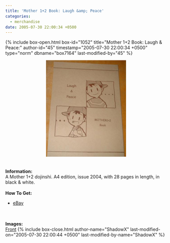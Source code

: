 ```yaml
---
title: 'Mother 1+2 Book: Laugh &amp; Peace'
categories:
  - merchandise
date: 2005-07-30 22:00:34 +0500
---
```

{% include box-open.html box-id="1052" title="Mother 1+2 Book: Laugh & Peace:" author-id="45" timestamp="2005-07-30 22:00:34 +0500" type="norm" dbname="box7164" last-modified-by="45" %}
	<center>
	<img src="/merchandise/images/lap_title.jpg" border="0" alt="Mother 1+2 Book: Laugh & Peace" />
	</center>
	<br /><br />
	<b>Information:</b>
	<br />
	A Mother 1+2 dojinshi. A4 edition, issue 2004, with 28 pages in length, in black & white.
	<br /><br />
	<b>How To Get:</b>
	<br />
	<ul>
	<li><a href="http://www.ebay.com">eBay</a></li>
	</ul>
	<br /><br />
	<b>Images:</b>
	<br />
	<a href="/merchandise/images/lap_front.jpg">Front</a>
{% include box-close.html author-name="ShadowX" last-modified-on="2005-07-30 22:00:44 +0500" last-modified-by-name="ShadowX" %}
